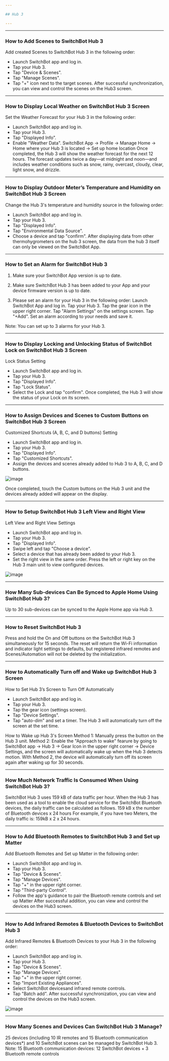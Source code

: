 ```yaml
---

## Hub 3

---
```


---
### How to Add Scenes to SwitchBot Hub 3

Add created Scenes to SwitchBot Hub 3 in the following order:
- Launch SwitchBot app and log in.
- Tap your Hub 3.
- Tap "Device & Scenes".
- Tap "Manage Scenes".
- Tap "+" icon next to the target scenes.
After successful synchronization, you can view and control the scenes on the Hub3 screen.


---
### How to Display Local Weather on SwitchBot Hub 3 Screen

Set the Weather Forecast for your Hub 3 in the following order:
- Launch SwitchBot app and log in.
- Tap your Hub 3.
- Tap "Displayed Info".
- Enable "Weather Data".
SwitchBot App -> Profile -> Manage Home -> Home where your Hub 3 is located -> Set up home location
Once completed, the Hub 3 will show the weather forecast for the next 12 hours. The forecast updates twice a day—at midnight and noon—and includes weather conditions such as snow, rainy, overcast, cloudy, clear, light snow, and drizzle.


---
### How to Display Outdoor Meter’s Temperature and Humidity on SwitchBot Hub 3 Screen

Change the Hub 3's temperature and humidity source in the following order:
- Launch SwitchBot app and log in.
- Tap your Hub 3.
- Tap "Displayed Info".
- Tap "Environmental Data Source".
- Choose a device and tap "confirm".
After displaying data from other thermohygrometers on the hub 3 screen, the data from the hub 3 itself can only be viewed on the SwitchBot App.


---
### How to Set an Alarm for SwitchBot Hub 3

1. Make sure your SwitchBot App version is up to date.

2. Make sure SwitchBot Hub 3 has been added to your App and your device firmware version is up to date.

3. Please set an alarm for your Hub 3 in the following order:
Launch SwitchBot App and log in.
Tap your Hub 3.
Tap the gear icon in the upper right corner.
Tap "Alarm Settings" on the settings screen.
Tap "+Add".
Set an alarm according to your needs and save it.

Note:
You can set up to 3 alarms for your Hub 3.


---
### How to Display Locking and Unlocking Status of SwitchBot Lock on SwitchBot Hub 3 Screen

Lock Status Setting
- Launch SwitchBot app and log in.
- Tap your Hub 3.
- Tap "Displayed Info".
- Tap "Lock Status".
- Select the Lock and tap "confirm".
Once completed, the Hub 3 will show the status of your Lock on its screen.


---
### How to Assign Devices and Scenes to Custom Buttons on SwitchBot Hub 3 Screen

Customized Shortcuts (A, B, C, and D buttons) Setting
- Launch SwitchBot app and log in.
- Tap your Hub 3.
- Tap "Displayed Info".
- Tap "Customized Shortcuts".
- Assign the devices and scenes already added to Hub 3 to A, B, C, and D buttons.

![image](https://github.com/user-attachments/assets/6fef8792-5270-45fc-8d14-faac0844df78)

Once completed, touch the Custom buttons on the Hub 3 unit and the devices already added will appear on the display.

---
### How to Setup SwitchBot Hub 3 Left View and Right View

Left View and Right View Settings
- Launch SwitchBot app and log in.
- Tap your Hub 3.
- Tap "Displayed Info".
- Swipe left and tap "Choose a device".
- Select a device that has already been added to your Hub 3.
- Set the right view in the same order.
Press the left or right key on the Hub 3 main unit to view configured devices.

![image](https://github.com/user-attachments/assets/650bb137-e5ce-4c2f-8b79-23e62cc20593)

---
### How Many Sub-devices Can Be Synced to Apple Home Using SwitchBot Hub 3?

Up to 30 sub-devices can be synced to the Apple Home app via Hub 3.


---
### How to Reset SwitchBot Hub 3

Press and hold the On and Off buttons on the SwitchBot Hub 3 simultaneously for 15 seconds. The reset will return the Wi-Fi information and indicator light settings to defaults, but registered infrared remotes and Scenes/Automation will not be deleted by the initialization.


---
### How to Automatically Turn off and Wake up SwitchBot Hub 3 Screen

How to Set Hub 3’s Screen to Turn Off Automatically
- Launch SwitchBot app and log in.
- Tap your Hub 3.
- Tap the gear icon (settings screen).
- Tap "Device Settings".
- Tap "auto-dim" and set a timer.
The Hub 3 will automatically turn off the screen at the set time.


How to Wake up Hub 3's Screen
Method 1: Manually press the button on the Hub 3 unit.
Method 2: Enable the "Approach to wake" fearure by going to SwitchBot app -> Hub 3 -> Gear Icon in the upper right corner -> Device Settings, and the screen will automatically wake up when the Hub 3 detects motion.
With Method 2, the device will automatically turn off its screen again after waking up for 30 seconds.



---
### How Much Network Traffic Is Consumed When Using SwitchBot Hub 3?

SwitchBot Hub 3 uses 159 kB of data traffic per hour. 
When the Hub 3 has been used as a tool to enable the cloud service for the SwitchBot Bluetooth devices, the daily traffic can be calculated as follows.
159 kB x the number of Bluetooth devices x 24 hours
For example, if you have two Meters, the daily traffic is: 159kB x 2 x 24 hours.


---
### How to Add Bluetooth Remotes to SwitchBot Hub 3 and Set up Matter

Add Bluetooth Remotes and Set up Matter in the following order:
- Launch SwitchBot app and log in.
- Tap your Hub 3.
- Tap "Device & Scenes".
- Tap "Manage Devices".
- Tap "+"  in the upper right corner.
- Tap "Third-party Control".
- Follow the app's guidance to pair the Bluetooth remote controls and set up Matter
After successful addition, you can view and control the devices on the Hub3 screen.


---
### How to Add Infrared Remotes & Bluetooth Devices to SwitchBot Hub 3

Add Infrared Remotes & Bluetooth Devices to your Hub 3 in the following order:
- Launch SwitchBot app and log in.
- Tap your Hub 3.
- Tap "Device & Scenes".
- Tap "Manage Devices".
- Tap "+"  in the upper right corner.
- Tap "Import Existing Appliances".
- Select SwitchBot devicesand infrared remote controls.
- Tap "Batch add".
After successful synchronization, you can view and control the devices on the Hub3 screen.

![image](https://github.com/user-attachments/assets/131f4497-524d-4cec-841e-190ad02a19f1)

---
### How Many Scenes and Devices Can SwitchBot Hub 3 Manage?

25 devices (including 10 IR remotes and 15 Bluetooth communication devices*) and 10 SwitchBot scenes can be managed by SwitchBot Hub 3.
Note:
15 Bluetooth communication devices: 12 SwitchBot devices + 3 Bluetooth remote controls


